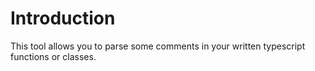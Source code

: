 # Introduction

This tool allows you to parse some comments in your written typescript functions or classes.
